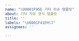 ```yaml
---
name: "\U0001F95E 기타 이슈 템플릿"
about: 기타 자유 양식 템플릿
title: ''
labels: "\U0001F41E버그"
assignees: ''

---
```



